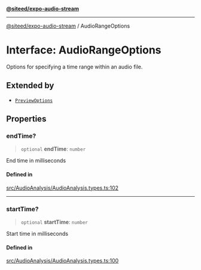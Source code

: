 [**@siteed/expo-audio-stream**](../README.md)

***

[@siteed/expo-audio-stream](../README.md) / AudioRangeOptions

# Interface: AudioRangeOptions

Options for specifying a time range within an audio file.

## Extended by

- [`PreviewOptions`](PreviewOptions.md)

## Properties

### endTime?

> `optional` **endTime**: `number`

End time in milliseconds

#### Defined in

[src/AudioAnalysis/AudioAnalysis.types.ts:102](https://github.com/deeeed/expo-audio-stream/blob/f94c6016ba4ce968cafbf68644199405f5991d7f/packages/expo-audio-stream/src/AudioAnalysis/AudioAnalysis.types.ts#L102)

***

### startTime?

> `optional` **startTime**: `number`

Start time in milliseconds

#### Defined in

[src/AudioAnalysis/AudioAnalysis.types.ts:100](https://github.com/deeeed/expo-audio-stream/blob/f94c6016ba4ce968cafbf68644199405f5991d7f/packages/expo-audio-stream/src/AudioAnalysis/AudioAnalysis.types.ts#L100)
